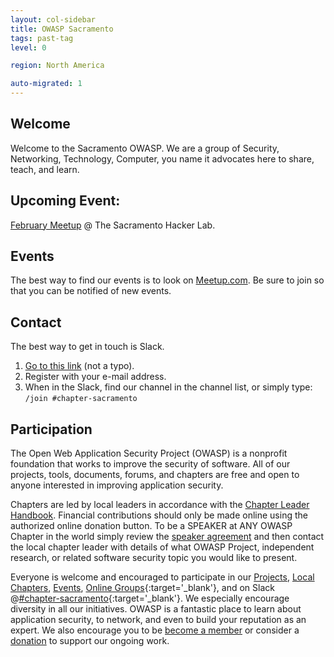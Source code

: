 ```yaml
---
layout: col-sidebar
title: OWASP Sacramento
tags: past-tag
level: 0

region: North America

auto-migrated: 1
---
```


## Welcome
Welcome to the Sacramento OWASP. We are a group of Security, Networking, Technology, Computer, you name it advocates here to share, teach, and learn. 

## Upcoming Event:
[February Meetup](https://www.meetup.com/OWASP-Sacramento-Chapter/events/268411020/) @ The Sacramento Hacker Lab. 

## Events
The best way to find our events is to look on [Meetup.com](https://www.meetup.com/OWASP-Sacramento-Chapter/). Be sure to join so that you can be notified of new events. 

## Contact
The best way to get in touch is Slack. 

1. [Go to this link](http://owaspslack.com)
 (not a typo).
2. Register with your e-mail address.
3. When in the Slack, find our channel in the channel list, or simply type: `/join #chapter-sacramento`



## Participation
The Open Web Application Security Project (OWASP) is a nonprofit foundation that
works to improve the security of software. All of our projects, tools,
documents, forums, and chapters are free and open to anyone interested in
improving application security. 

Chapters are led by local leaders in accordance with the
[Chapter Leader Handbook](/www-policy/rules-of-procedure/chapter-handbook).
Financial contributions should only be made online using the authorized online
donation button. To be a SPEAKER at ANY OWASP Chapter in the world simply review
the [speaker agreement](/www-policy/speaker-agreement) and then contact the
local chapter leader with details of what OWASP Project, independent research,
or related software security topic you would like to present.

Everyone is welcome and encouraged to participate in our [Projects](/projects),
[Local Chapters](/chapters), [Events](/events),
[Online Groups](https://groups.google.com/a/owasp.com/){:target='_blank'}, and
on Slack @[#chapter-sacramento](https://owasp.slack.com/){:target='_blank'}. We
especially encourage diversity in all our initiatives. OWASP is a fantastic
place to learn about application security, to network, and even to build your
reputation as an expert. We also encourage you to be
[become a member](/membership) or consider a [donation](/donate) to support our
ongoing work.

